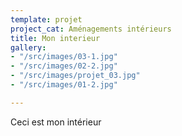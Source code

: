 ```yaml
---
template: projet
project_cat: Aménagements intérieurs
title: Mon interieur
gallery:
- "/src/images/03-1.jpg"
- "/src/images/02-2.jpg"
- "/src/images/projet_03.jpg"
- "/src/images/01-2.jpg"

---
```

Ceci est mon intérieur